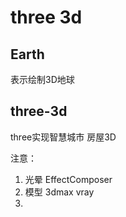 # three 3d

## Earth
表示绘制3D地球
## three-3d
three实现智慧城市
房屋3D

注意：
1. 光晕 EffectComposer
2. 模型 3dmax vray
3. 
